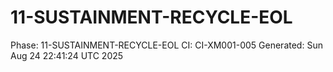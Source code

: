 # 11-SUSTAINMENT-RECYCLE-EOL
Phase: 11-SUSTAINMENT-RECYCLE-EOL
CI: CI-XM001-005
Generated: Sun Aug 24 22:41:24 UTC 2025
